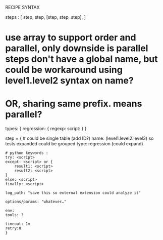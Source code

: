 RECIPE SYNTAX

steps : [
	step,
	step,
	[step, step, step],
] 
# use array to support order and parallel, only downside is parallel steps don't have a global name, but could be workaround using level1.level2 syntax on name?
# OR, sharing same prefix. means parallel?

types: {
	regression: {
	regexp:
	script:
	}
}

step = { # could be single table (add ID?)
	name:<build> (level1.level2.level3) so tests expanded could be grouped
	type: regression (could expand)
	
	# python keywords :
	try: <script>
	except: <script> or {
		result1: <script>
		result2: <script>
	}
	else: <script>
	finally: <script>
	
	log_path: "save this so external extension could analyze it"
	
	options/params: "whatever…"
	
	env:
	tools: ?
	
	timeout: 1m
	retry:0 
	}
	
<script> add a pre-command?
bash 'cmd'
bsub -q batch 'cmd'
input 'cmd'

steps:[
{name:build, try:"compile" },
{name:test.sanity, try:"sanity test" },
{name:compile_groups, try:"${group} compile", expand="group" } #	need to unique groups before expanding
[
	{name:test.group1, try:"group1 test" },
	{name:test.group2, try:"group2 test ${test}",type=regression, expand='name' } #	expand to multiple jobs
	[ 
	  {name:test.group3.compile, try:"group3 compile" },
	  {name:test.group3.test, try:"group1 test", type=regression , expand='name'} #	expand to multiple jobs
	]
]
]

*generic expand*
# this could make regression type jobs really generic, with nothing related to regression at all.
	1. all testplan feed into args, and only expand!="" care about it?
	2. add all optional columns as single field into the job, the web could expose them into separate fields.

these could be covered in generic expand
read in all testplan and merge them.
count how many step.expand, loop through and make step->job expansion.

*result analysis*
extension/ or simply regexp pairs?

analyze logfile : 
	log_path	result, result_details	may be just a list of regexp instead of script?


